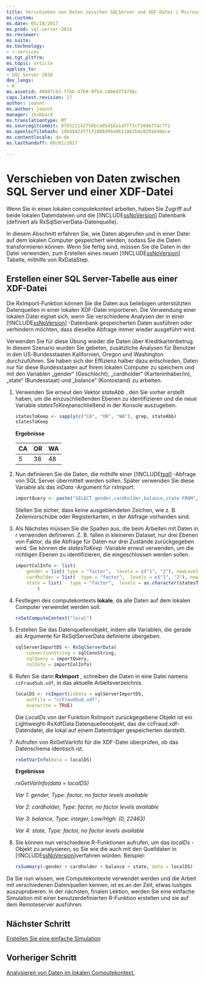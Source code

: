 ```yaml
---
title: Verschieben von Daten zwischen SQLServer und XDF-Datei | Microsoft Docs
ms.custom: 
ms.date: 05/18/2017
ms.prod: sql-server-2016
ms.reviewer: 
ms.suite: 
ms.technology:
- r-services
ms.tgt_pltfrm: 
ms.topic: article
applies_to:
- SQL Server 2016
dev_langs:
- R
ms.assetid: 40887cb3-ffbb-4769-9f54-c006d7f4798c
caps.latest.revision: 17
author: jeannt
ms.author: jeannt
manager: jhubbard
ms.translationtype: MT
ms.sourcegitcommit: 876522142756bca05416a1afff3cf10467f4c7f1
ms.openlocfilehash: 1db44423f71f1808d99a9611062bdc8291640ece
ms.contentlocale: de-de
ms.lasthandoff: 09/01/2017

---
```

# <a name="move-data-between-sql-server-and-xdf-file"></a>Verschieben von Daten zwischen SQL Server und einer XDF-Datei

Wenn Sie in einen lokalen computekontext arbeiten, haben Sie Zugriff auf beide lokalen Datendateien und die [!INCLUDE[ssNoVersion](../../includes/ssnoversion-md.md)] Datenbank (definiert als RxSqlServerData-Datenquelle).

In diesem Abschnitt erfahren Sie, wie Daten abgerufen und in einer Datei auf dem lokalen Computer gespeichert werden, sodass Sie die Daten transformieren können. Wenn Sie fertig sind, müssen Sie die Daten in der Datei verwenden, zum Erstellen eines neuen [!INCLUDE[ssNoVersion](../../includes/ssnoversion-md.md)] Tabelle, mithilfe von RxDataStep.
  
## <a name="create-a-sql-server-table-from-an-xdf-file"></a>Erstellen einer SQL Server-Tabelle aus einer XDF-Datei

Die RxImport-Funktion können Sie die Daten aus beliebigen unterstützten Datenquellen in einer lokalen XDF-Datei importieren. Die Verwendung einer lokalen Datei eignet sich, wenn Sie verschiedene Analysen der in einer [!INCLUDE[ssNoVersion](../../includes/ssnoversion-md.md)] -Datenbank gespeicherten Daten ausführen oder verhindern möchten, dass dieselbe Abfrage immer wieder ausgeführt wird.

Verwenden Sie für diese Übung wieder die Daten über Kreditkartenbetrug. In diesem Szenario wurden Sie gebeten, zusätzliche Analysen für Benutzer in den US-Bundesstaaten Kalifornien, Oregon und Washington durchzuführen. Sie haben sich der Effizienz halber dazu entschieden, Daten nur für diese Bundesstaaten auf Ihrem lokalen Computer zu speichern und mit den Variablen „gender“ (Geschlecht), „cardholder“ (Karteninhaber/in), „state“ (Bundesstaat) und „balance“ (Kontostand) zu arbeiten.

1. Verwenden Sie erneut den Vektor *stateAbb* , den Sie vorher erstellt haben, um die einzuschließenden Ebenen zu identifizieren und die neue Variable *statesToKeep*anschließend in der Konsole auszugeben.
  
    ```R
    statesToKeep <- sapply(c("CA", "OR", "WA"), grep, stateAbb)
    statesToKeep
    ```
    **Ergebnisse**
    
    CA|OR|WA
    ----|----|----
    5|38|48
    
2. Nun definieren Sie die Daten, die mithilfe einer [!INCLUDE[tsql](../../includes/tsql-md.md)] -Abfrage von SQL Server übermittelt werden sollen.  Später verwenden Sie diese Variable als das *inData* -Argument für *rxImport*.
  
    ```R
    importQuery <- paste("SELECT gender,cardholder,balance,state FROM",  sqlFraudTable,  "WHERE (state = 5 OR state = 38 OR state = 48)")
    ```
  
    Stellen Sie sicher, dass keine ausgeblendeten Zeichen, wie z. B. Zeilenvorschübe oder Registerkarten, in der Abfrage vorhanden sind.
  
3. Als Nächstes müssen Sie die Spalten aus, die beim Arbeiten mit Daten in r verwenden definieren. Z. B. fallen in kleineren Dataset, nur drei Ebenen von Faktor, da die Abfrage für Daten nur drei Zustände zurückgegeben wird.  Sie können die *statesToKeep* -Variable erneut verwenden, um die richtigen Ebenen zu identifizieren, die eingeschlossen werden sollen.
  
    ```R
    importColInfo <- list(
        gender = list( type = "factor",  levels = c("1", "2"), newLevels = c("Male", "Female")),
        cardholder = list(  type = "factor",  levels = c("1", "2"), newLevels = c("Principal", "Secondary")),
        state = list(   type = "factor",  levels = as.character(statesToKeep), newLevels = names(statesToKeep))
            )
    ```
  
4. Festlegen des computekontexts **lokale**, da alle Daten auf dem lokalen Computer verwendet werden soll.
  
    ```R
    rxSetComputeContext("local")
    ```
  
5. Erstellen Sie das Datenquellenobjekt, indem alle Variablen, die gerade als Argumente für RxSqlServerData definierte übergeben.
  
    ```R
    sqlServerImportDS <- RxSqlServerData(
        connectionString = sqlConnString,
        sqlQuery = importQuery,
        colInfo = importColInfo)
    ```
  
6. Rufen Sie dann **RxImport** , schreiben die Daten in eine Datei namens `ccFraudSub.xdf`, in das aktuelle Arbeitsverzeichnis.
  
    ```R
    localDS <- rxImport(inData = sqlServerImportDS,
        outFile = "ccFraudSub.xdf",
        overwrite = TRUE)
    ```
  
    Die *LocalDs* von der Funktion RxImport zurückgegebene Objekt ist ein Lightweight-RxXdfData Datenquellenobjekt, das die ccFraud.xdf-Datendatei, die lokal auf einem Datenträger gespeicherten darstellt.
  
7. Aufrufen von RxGetVarInfo für die XDF-Datei überprüfen, ob das Datenschema identisch ist.
  
    ```R
    rxGetVarInfo(data = localDS)
    ```

    **Ergebnisse**
    
    *rxGetVarInfo(data = localDS)*

    *Var 1: gender, Type: factor, no factor levels available*

    *Var 2: cardholder, Type: factor, no factor levels available*

    *Var 3: balance, Type: integer, Low/High: (0, 22463)*

    *Var 4: state, Type: factor, no factor levels available*
  
8. Sie können nun verschiedene R-Funktionen aufrufen, um das *localDs* -Objekt zu analysieren, so Sie wie die auch mit den Quelldaten in [!INCLUDE[ssNoVersion](../../includes/ssnoversion-md.md)]verfahren würden. Beispiel:
  
    ```R
    rxSummary(~gender + cardholder + balance + state, data = localDS)
    ```

Da Sie nun wissen, wie Computekontexte verwendet werden und die Arbeit mit verschiedenen Datenquellen kennen, ist es an der Zeit, etwas lustiges auszuprobieren. In der nächsten, finalen Lektion, werden Sie eine einfache Simulation mit einer benutzerdefinierten R-Funktion erstellen und sie auf dem Remoteserver ausführen.

## <a name="next-step"></a>Nächster Schritt

[Erstellen Sie eine einfache Simulation](../../advanced-analytics/tutorials/deepdive-create-a-simple-simulation.md)

## <a name="previous-step"></a>Vorheriger Schritt

[Analysieren von Daten im lokalen Computekontext.](../../advanced-analytics/tutorials/deepdive-analyze-data-in-local-compute-context.md)




